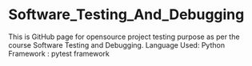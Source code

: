 # Software_Testing_And_Debugging

This is GitHub page for opensource project testing purpose as per the course Software Testing and Debugging.
Language Used: Python
Framework : pytest framework
